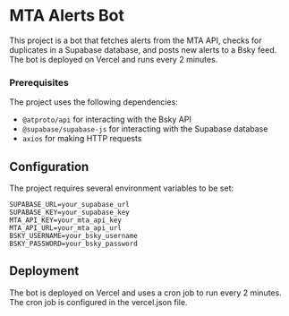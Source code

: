# MTA Alerts Bot

This project is a bot that fetches alerts from the MTA API, checks for duplicates in a Supabase database, and posts new alerts to a Bsky feed. The bot is deployed on Vercel and runs every 2 minutes.

### Prerequisites

The project uses the following dependencies:

- `@atproto/api` for interacting with the Bsky API
- `@supabase/supabase-js` for interacting with the Supabase database
- `axios` for making HTTP requests

## Configuration

The project requires several environment variables to be set:

```
SUPABASE_URL=your_supabase_url
SUPABASE_KEY=your_supabase_key
MTA_API_KEY=your_mta_api_key
MTA_API_URL=your_mta_api_url
BSKY_USERNAME=your_bsky_username
BSKY_PASSWORD=your_bsky_password
```

## Deployment

The bot is deployed on Vercel and uses a cron job to run every 2 minutes. The cron job is configured in the vercel.json file.
